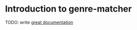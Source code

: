 # Introduction to genre-matcher

TODO: write [great documentation](http://jacobian.org/writing/what-to-write/)

